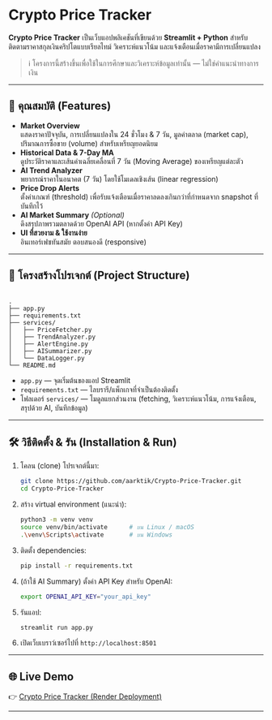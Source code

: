 # Crypto Price Tracker

**Crypto Price Tracker** เป็นเว็บแอปพลิเคชันที่เขียนด้วย **Streamlit + Python** สำหรับติดตามราคาสกุลเงินคริปโตแบบเรียลไทม์ วิเคราะห์แนวโน้ม และแจ้งเตือนเมื่อราคามีการเปลี่ยนแปลง

> ℹ️ โครงการนี้สร้างขึ้นเพื่อใช้ในการศึกษาและวิเคราะห์ข้อมูลเท่านั้น — ไม่ใช่คำแนะนำทางการเงิน

---

## 🎯 คุณสมบัติ (Features)

- **Market Overview**  
  แสดงราคาปัจจุบัน, การเปลี่ยนแปลงใน 24 ชั่วโมง & 7 วัน, มูลค่าตลาด (market cap), ปริมาณการซื้อขาย (volume) สำหรับเหรียญยอดนิยม  
- **Historical Data & 7-Day MA**  
  ดูประวัติราคาและเส้นค่าเฉลี่ยเคลื่อนที่ 7 วัน (Moving Average) ของเหรียญแต่ละตัว  
- **AI Trend Analyzer**  
  พยากรณ์ราคาในอนาคต (7 วัน) โดยใช้โมเดลเชิงเส้น (linear regression)  
- **Price Drop Alerts**  
  ตั้งค่าเกณฑ์ (threshold) เพื่อรับแจ้งเตือนเมื่อราคาลดลงเกินกว่าที่กำหนดจาก snapshot ที่บันทึกไว้  
- **AI Market Summary** *(Optional)*  
  ดึงสรุปภาพรวมตลาดด้วย OpenAI API (หากตั้งค่า API Key)  
- **UI ที่สวยงาม & ใช้งานง่าย**  
  อินเทอร์เฟซทันสมัย ตอบสนองดี (responsive)  

---

## 📂 โครงสร้างโปรเจกต์ (Project Structure)



```

.
├── app.py
├── requirements.txt
├── services/
│   ├── PriceFetcher.py
│   ├── TrendAnalyzer.py
│   ├── AlertEngine.py
│   ├── AISummarizer.py
│   └── DataLogger.py
└── README.md

````

- `app.py` — จุดเริ่มต้นของแอป Streamlit  
- `requirements.txt` — ไลบรารี/แพ็กเกจที่จำเป็นต้องติดตั้ง  
- โฟลเดอร์ `services/` — โมดูลแยกส่วนงาน (fetching, วิเคราะห์แนวโน้ม, การแจ้งเตือน, สรุปด้วย AI, บันทึกข้อมูล)  

---

## 🛠 วิธีติดตั้ง & รัน (Installation & Run)

1. โคลน (clone) โปรเจกต์นี้มา:
   ```bash
   git clone https://github.com/aarktik/Crypto-Price-Tracker.git
   cd Crypto-Price-Tracker
    ```

2. สร้าง virtual environment (แนะนำ):

   ```bash
   python3 -m venv venv
   source venv/bin/activate      # บน Linux / macOS
   .\venv\Scripts\activate       # บน Windows
   ```

3. ติดตั้ง dependencies:

   ```bash
   pip install -r requirements.txt
   ```

4. (ถ้าใช้ AI Summary) ตั้งค่า API Key สำหรับ OpenAI:

   ```bash
   export OPENAI_API_KEY="your_api_key"
   ```

5. รันแอป:

   ```bash
   streamlit run app.py
   ```

6. เปิดเว็บเบราว์เซอร์ไปที่ `http://localhost:8501`

---

## 🌐 Live Demo
👉 [Crypto Price Tracker (Render Deployment)](https://crypto-price-tracker-vqes.onrender.com/)

---

